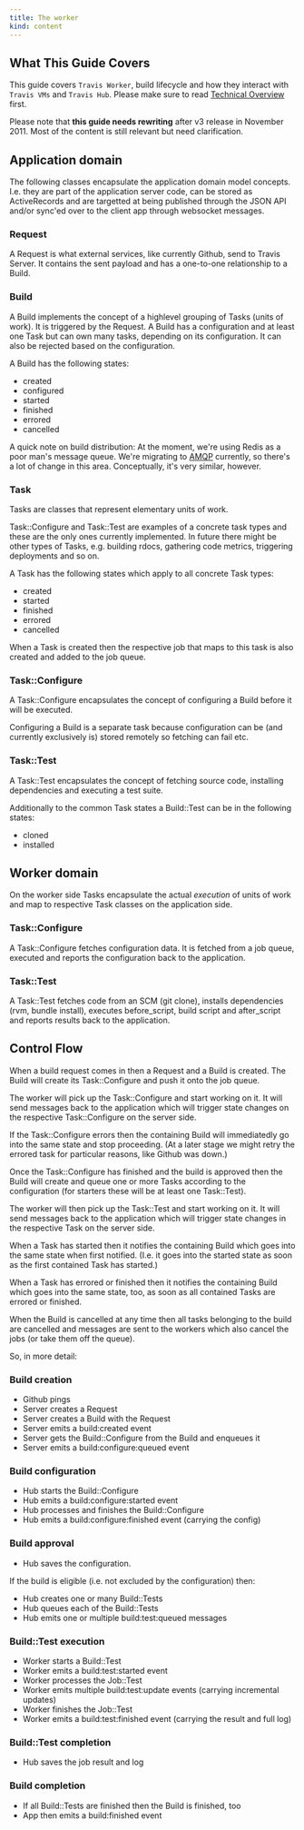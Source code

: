 ```yaml
---
title: The worker
kind: content
---
```


## What This Guide Covers

This guide covers `Travis Worker`, build lifecycle and how they interact with `Travis VMs` and
`Travis Hub`. Please make sure to read [Technical Overview](/docs/dev/overview/) first.

Please note that **this guide needs rewriting** after v3 release in November 2011. Most of the content is still relevant
but need clarification.


## Application domain

The following classes encapsulate the application domain model concepts. I.e.
they are part of the application server code, can be stored as ActiveRecords
and are targetted at being published through the JSON API and/or sync'ed over
to the client app through websocket messages.

### Request

A Request is what external services, like currently Github, send to Travis Server. It
contains the sent payload and has a one-to-one relationship to a Build.

### Build

A Build implements the concept of a highlevel grouping of Tasks (units of
work). It is triggered by the Request. A Build has a configuration and at least
one Task but can own many tasks, depending on its configuration. It can also be
rejected based on the configuration.

A Build has the following states:

* created
* configured
* started
* finished
* errored
* cancelled

A quick note on build distribution: At the moment, we're using Redis as
a poor man's message queue. We're migrating to [AMQP](https://github.com/ruby-amqp/amqp)
currently, so there's a lot of change in this area. Conceptually, it's
very similar, however.

### Task

Tasks are classes that represent elementary units of work.

Task::Configure and Task::Test are examples of a concrete task types and these
are the only ones currently implemented. In future there might be other types
of Tasks, e.g. building rdocs, gathering code metrics, triggering deployments
and so on.

A Task has the following states which apply to all concrete Task types:

* created
* started
* finished
* errored
* cancelled

When a Task is created then the respective job that maps to this task is also
created and added to the job queue.

### Task::Configure

A Task::Configure encapsulates the concept of configuring a Build before it
will be executed.

Configuring a Build is a separate task because configuration can be (and
currently exclusively is) stored remotely so fetching can fail etc.

### Task::Test

A Task::Test encapsulates the concept of fetching source code, installing
dependencies and executing a test suite.

Additionally to the common Task states a Build::Test can be in the following
states:

* cloned
* installed

## Worker domain

On the worker side Tasks encapsulate the actual *execution* of units of work
and map to respective Task classes on the application side.

### Task::Configure

A Task::Configure fetches configuration data. It is fetched from a job queue,
executed and reports the configuration back to the application.

### Task::Test

A Task::Test fetches code from an SCM (git clone), installs dependencies (rvm,
bundle install), executes before\_script, build script and after\_script and
reports results back to the application.

## Control Flow

When a build request comes in then a Request and a Build is created. The Build
will create its Task::Configure and push it onto the job queue.

The worker will pick up the Task::Configure and start working on it. It will
send messages back to the application which will trigger state changes on the
respective Task::Configure on the server side.

If the Task::Configure errors then the containing Build will immediatedly go
into the same state and stop proceeding. (At a later stage we might retry the
errored task for particular reasons, like Github was down.)

Once the Task::Configure has finished and the build is approved then the Build
will create and queue one or more Tasks according to the configuration (for
starters these will be at least one Task::Test).

The worker will then pick up the Task::Test and start working on it. It will
send messages back to the application which will trigger state changes in the
respective Task on the server side.

When a Task has started then it notifies the containing Build which goes into
the same state when first notified. (I.e. it goes into the started state as
soon as the first contained Task has started.)

When a Task has errored or finished then it notifies the containing Build which
goes into the same state, too, as soon as all contained Tasks are errored or
finished.

When the Build is cancelled at any time then all tasks belonging to the build
are cancelled and messages are sent to the workers which also cancel the jobs
(or take them off the queue).

So, in more detail:

### Build creation

* Github pings
* Server creates a Request
* Server creates a Build with the Request
* Server emits a build:created event
* Server gets the Build::Configure from the Build and enqueues it
* Server emits a build:configure:queued event

### Build configuration

* Hub starts the Build::Configure
* Hub emits a build:configure:started event
* Hub processes and finishes the Build::Configure
* Hub emits a build:configure:finished event (carrying the config)

### Build approval

* Hub saves the configuration.

If the build is eligible (i.e. not excluded by the configuration) then:

* Hub creates one or many Build::Tests
* Hub queues each of the Build::Tests
* Hub emits one or multiple build:test:queued messages

### Build::Test execution

* Worker starts a Build::Test
* Worker emits a build:test:started event
* Worker processes the Job::Test
* Worker emits multiple build:test:update events (carrying incremental updates)
* Worker finishes the Job::Test
* Worker emits a build:test:finished event (carrying the result and full log)

### Build::Test completion

* Hub saves the job result and log

### Build completion

* If all Build::Tests are finished then the Build is finished, too
* App then emits a build:finished event


